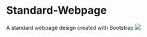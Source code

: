 # Standard-Webpage
A standard webpage design created with Bootstrap
<img src="visualDivCreator.PNG"></img>
